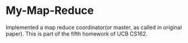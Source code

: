 # My-Map-Reduce
Implemented a map reduce coordinator(or master, as called in original paper). This is part of the fifth homework of UCB CS162.
